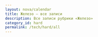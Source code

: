 ```yaml
---
layout: nova/calendar
title: Железо — все записи
description: Все записи рубрики «Железо»
category_id: hard
permalink: /tech/hard/all
---
```

